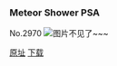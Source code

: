 ### Meteor Shower PSA
No.2970
![图片不见了~~~](https://imgs.xkcd.com/comics/meteor_shower_psa.png)

[原址](https://xkcd.com//2970) [下载](https://imgs.xkcd.com/comics/meteor_shower_psa.png)

